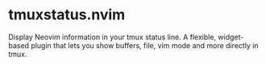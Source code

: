 # tmuxstatus.nvim

Display Neovim information in your tmux status line. A flexible, widget-based plugin that lets you show buffers, file, vim mode and more directly in tmux.

